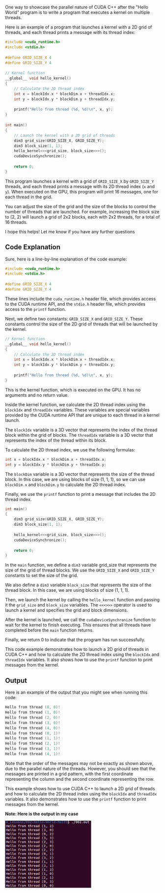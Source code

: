 One way to showcase the parallel nature of CUDA C++ after the "Hello World" program is to write a program that executes a kernel on multiple threads.

Here is an example of a program that launches a kernel with a 2D grid of threads, and each thread prints a message with its thread index:

```cpp
#include <cuda_runtime.h>
#include <stdio.h>

#define GRID_SIZE_X 4
#define GRID_SIZE_Y 4

// Kernel function
__global__ void hello_kernel()
{
    // Calculate the 2D thread index
    int x = blockIdx.x * blockDim.x + threadIdx.x;
    int y = blockIdx.y * blockDim.y + threadIdx.y;

    printf("Hello from thread (%d, %d)\n", x, y);
}

int main()
{
    // Launch the kernel with a 2D grid of threads
    dim3 grid_size(GRID_SIZE_X, GRID_SIZE_Y);
    dim3 block_size(1, 1);
    hello_kernel<<<grid_size, block_size>>>();
    cudaDeviceSynchronize();

    return 0;
}
```

This program launches a kernel with a grid of `GRID_SIZE_X` by `GRID_SIZE_Y` threads, and each thread prints a message with its 2D thread index (`x` and `y`). When executed on the GPU, this program will print 16 messages, one for each thread in the grid.

You can adjust the size of the grid and the size of the blocks to control the number of threads that are launched. For example, increasing the block size to (2, 2) will launch a grid of 2x2 blocks, each with 2x2 threads, for a total of 16 threads.

I hope this helps! Let me know if you have any further questions

## Code Explanation

Sure, here is a line-by-line explanation of the code example:

```cpp
#include <cuda_runtime.h>
#include <stdio.h>

#define GRID_SIZE_X 4
#define GRID_SIZE_Y 4
```

These lines include the `cuda_runtime.h` header file, which provides access to the CUDA runtime API, and the `stdio.h` header file, which provides access to the `printf` function.

Next, we define two constants: `GRID_SIZE_X` and `GRID_SIZE_Y`. These constants control the size of the 2D grid of threads that will be launched by the kernel.

```cpp
// Kernel function
__global__ void hello_kernel()
{
    // Calculate the 2D thread index
    int x = blockIdx.x * blockDim.x + threadIdx.x;
    int y = blockIdx.y * blockDim.y + threadIdx.y;

    printf("Hello from thread (%d, %d)\n", x, y);
}
```

This is the kernel function, which is executed on the GPU. It has no arguments and no return value.

Inside the kernel function, we calculate the 2D thread index using the `blockIdx` and `threadIdx` variables. These variables are special variables provided by the CUDA runtime API that are unique to each thread in a kernel launch.

The `blockIdx` variable is a 3D vector that represents the index of the thread block within the grid of blocks. The `threadIdx` variable is a 3D vector that represents the index of the thread within its block.

To calculate the 2D thread index, we use the following formulas:

```cpp
int x = blockIdx.x * blockDim.x + threadIdx.x;
int y = blockIdx.y * blockDim.y + threadIdx.y;
```

The `blockDim` variable is a 3D vector that represents the size of the thread block. In this case, we are using blocks of size (1, 1, 1), so we can use `blockDim.x` and `blockDim.y` to calculate the 2D thread index.

Finally, we use the `printf` function to print a message that includes the 2D thread index.

```cpp
int main()
{
    dim3 grid_size(GRID_SIZE_X, GRID_SIZE_Y);
    dim3 block_size(1, 1);

    hello_kernel<<<grid_size, block_size>>>();
    cudaDeviceSynchronize();

    return 0;
}
```

In the `main` function, we define a `dim3` variable grid_size that represents the size of the grid of thread blocks. We use the `GRID_SIZE_X` and `GRID_SIZE_Y` constants to set the size of the grid.

We also define a `dim3` variable `block_size` that represents the size of the thread block. In this case, we are using blocks of size (1, 1, 1).

Then, we launch the kernel by calling the `hello_kernel` function and passing it the `grid_size` and `block_size` variables. The `<<<>>>` operator is used to launch a kernel and specifies the grid and block dimensions.

After the kernel is launched, we call the `cudaDeviceSynchronize` function to wait for the kernel to finish executing. This ensures that all threads have completed before the `main` function returns.

Finally, we return 0 to indicate that the program has run successfully.

This code example demonstrates how to launch a 2D grid of threads in CUDA C++ and how to calculate the 2D thread index using the `blockIdx` and `threadIdx` variables. It also shows how to use the `printf` function to print messages from the kernel.

## Output

Here is an example of the output that you might see when running this code:

```cpp
Hello from thread (0, 0)!
Hello from thread (1, 0)!
Hello from thread (2, 0)!
Hello from thread (3, 0)!
Hello from thread (4, 0)!
Hello from thread (0, 1)!
Hello from thread (1, 1)!
Hello from thread (2, 1)!
Hello from thread (3, 1)!
Hello from thread (4, 1)!
```

Note that the order of the messages may not be exactly as shown above, due to the parallel nature of the threads. However, you should see that the messages are printed in a grid pattern, with the first coordinate representing the column and the second coordinate representing the row.

This example shows how to use CUDA C++ to launch a 2D grid of threads and how to calculate the 2D thread index using the `blockIdx` and `threadIdx` variables. It also demonstrates how to use the `printf` function to print messages from the kernel.

**Note: Here is the output in my case**

<img alt="OpenAI ChatGPT CUDA Lesson Hello World Result" width="280px" src="https://github.com/Kinvert/Machine-Learning/blob/master/CUDA/ChatGPT-CUDA_Lessons/010-Hello-World/012-Hello-World-Multi/output.png" />
